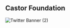 ## Castor Foundation

![Twitter Banner (2)](https://github.com/castor-foundation/.github/assets/71646577/72c48ea5-8de5-47ca-8820-7a5d1b3832e4)

